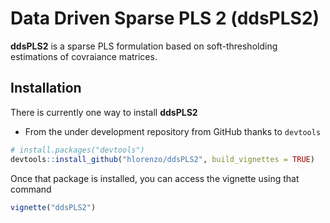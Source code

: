 # Data Driven Sparse PLS 2 (**ddsPLS2**)

**ddsPLS2** is a sparse PLS formulation based on soft-thresholding estimations of covraiance matrices.

## Installation

There is currently one way to install **ddsPLS2**

  * From the under development repository from GitHub thanks to `devtools`

  ```r
  # install.packages("devtools")
  devtools::install_github("hlorenzo/ddsPLS2", build_vignettes = TRUE)
  ```
  
Once that package is installed, you can access the vignette using that command

  ```r
  vignette("ddsPLS2")
  ```
